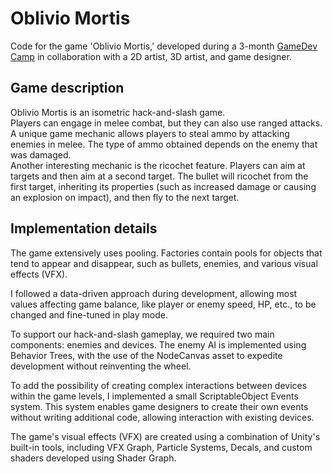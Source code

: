 # Oblivio Mortis
Code for the game 'Oblivio Mortis,' developed during a 3-month  [GameDev Camp](https://gamedev.camp) in collaboration with a 2D artist, 3D artist, and game designer.   

## Game description
Oblivio Mortis is an isometric hack-and-slash game.   
Players can engage in melee combat, but they can also use ranged attacks.    
A unique game mechanic allows players to steal ammo by attacking enemies in melee. The type of ammo obtained depends on the enemy that was damaged.   
Another interesting mechanic is the ricochet feature. Players can aim at targets and then aim at a second target. The bullet will ricochet from the first target, inheriting its properties (such as increased damage or causing an explosion on impact), and then fly to the next target.

## Implementation details
The game extensively uses pooling. Factories contain pools for objects that tend to appear and disappear, such as bullets, enemies, and various visual effects (VFX). 

I followed a data-driven approach during development, allowing most values affecting game balance, like player or enemy speed, HP, etc., to be changed and fine-tuned in play mode.

To support our hack-and-slash gameplay, we required two main components: enemies and devices. The enemy AI is implemented using Behavior Trees, with the use of the NodeCanvas asset to expedite development without reinventing the wheel.

To add the possibility of creating complex interactions between devices within the game levels, I implemented a small ScriptableObject Events system. This system enables game designers to create their own events without writing additional code, allowing interaction with existing devices.

The game's visual effects (VFX) are created using a combination of Unity's built-in tools, including VFX Graph, Particle Systems, Decals, and custom shaders developed using Shader Graph.  
